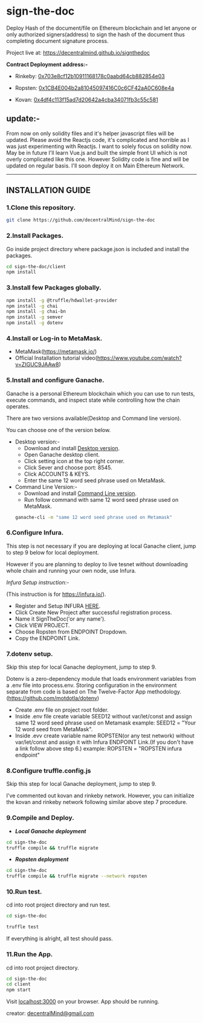 # sign-the-doc

Deploy Hash of the document/file on Ethereum blockchain and let anyone or only authorized signers(address) to sign the hash of the document thus completing document signature process.

Project live at: https://decentralmind.github.io/signthedoc

**Contract Deployment address:-**

* Rinkeby: [0x703e8cf12b10911168178c0aabd64cb882854e03](https://rinkeby.etherscan.io/address/0x703e8cf12b10911168178c0aabd64cb882854e03)

* Ropsten: [0x1CB4E004b2a81045097416C0c6CF42aA0C608e4a](https://ropsten.etherscan.io/address/0x1CB4E004b2a81045097416C0c6CF42aA0C608e4a)

* Kovan: [0x4df4c113f15ad7d20642a4cba34071fb3c55c581](https://kovan.etherscan.io/address/0xeba2cef3320c34e7873afa6905e17add8011910f)

## update:-
From now on only solidity files and it's helper javascript files will be updated. Please avoid the Reactjs code, it's complicated
and horrible as I was just experimenting with Reactjs. I want to solely focus on solidity now. May be in future I'll learn Vue.js and built the simple front UI which is not overly complicated like this one. However Solidity code is fine and will be updated on regular basis. I'll soon deploy it on Main Ethereum Network.
___

## INSTALLATION GUIDE

### 1.Clone this repository.
```sh
git clone https://github.com/decentralMind/sign-the-doc
```

### 2.Install Packages.
Go inside project directory where package.json is included and install the packages.

```sh
cd sign-the-doc/client
npm install
```

### 3.Install few Packages globally.
```sh
npm install -g @truffle/hdwallet-provider
npm install -g chai
npm install -g chai-bn
npm install -g semver
npm install -g dotenv
```

### 4.Install or Log-in to MetaMask.
- MetaMask(https://metamask.io/)
- Official Installation tutorial video(https://www.youtube.com/watch?v=ZIGUC9JAAw8)

### 5.Install and configure Ganache.
Ganache is a  personal Ethereum blockchain which you can use to run tests, execute commands, and inspect state while controlling how the chain operates.

There are two versions available(Desktop and Command line version).

You can choose one of the version below.

- Desktop version:-
  - Download and install [Desktop version](https://truffleframework.com/ganache).
  - Open Ganache desktop client.
  - Click setting icon at the top right corner.
  - Click Sever and choose port: 8545.
  - Click ACCOUNTS & KEYS.
  - Enter the same 12 word seed phrase used on MetaMask.
- Command Line Version:-
  - Download and install [Command Line version](https://github.com/trufflesuite/ganache-cli).
  - Run follow command with same 12 word seed phrase used on MetaMask.
  ```sh
  ganache-cli -m "same 12 word seed phrase used on Metamask"
  ```

### 6.Configure Infura.
This step is not necessary if you are deploying at local Ganache client, jump to step 9 below for local deployment.

However if you are planning to deploy to live tesnet without downloading whole chain and running your own node,  use Infura.

_Infura Setup instruction:-_

(This instruction is for https://infura.io/).
- Register and Setup INFURA [HERE](https://infura.io/).
- Click Create New Project after successful registration process.
- Name it SignTheDoc('or any name').
- Click VIEW PROJECT.
- Choose Ropsten from ENDPOINT Dropdown.
- Copy the ENDPOINT Link.

### 7.dotenv setup.
Skip this step for local Ganache deployment, jump to step 9.

Dotenv is a zero-dependency module that loads environment variables from a .env file into process.env. Storing configuration in the environment separate from code is based on The Twelve-Factor App methodology.
(https://github.com/motdotla/dotenv)

- Create .env file on project root folder.
- Inside .env file create variable SEED12 without var/let/const and assign same 12 word seed phrase used on Metamask
example:
SEED12 = "Your 12 word seed from MetaMask".
- Inside .evv create variable name ROPSTEN(or any test network) without var/let/const and assign it with Infura ENDPOINT Link.(If you don't have a link follow above step 6.)
example:
ROPSTEN = "ROPSTEN infura endpoint"

### 8.Configure truffle.config.js
Skip this step for local Ganache deployment, jump to step 9.

I've commented out kovan and rinkeby network. However, you can initialize the kovan and rinkeby network following similar above step 7 procedure.

### 9.Compile and Deploy.
- **_Local Ganache deployment_**
```sh
cd sign-the-doc
truffle compile && truffle migrate
```
- **_Ropsten deployment_**
```sh
cd sign-the-doc
truffle compile && truffle migrate --network ropsten
```

### 10.Run test.
cd into root project directory and run test.

```sh
cd sign-the-doc

truffle test
```
If everything is alright, all test should pass.

### 11.Run the App.
cd into root project directory.

```sh
cd sign-the-doc
cd client
npm start
```

Visit [localhost:3000](https://localhost:3000) on your browser. App should be running.


creator: decentralMind@gmail.com

